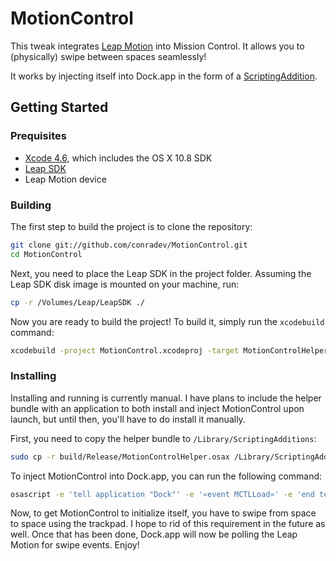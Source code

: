 # MotionControl

This tweak integrates [Leap Motion](https://www.leapmotion.com) into Mission Control. It allows you to (physically) swipe between spaces seamlessly!

It works by injecting itself into Dock.app in the form of a [ScriptingAddition](http://developer.apple.com/library/mac/#technotes/tn1164/_index.html).

## Getting Started

### Prequisites

- [Xcode 4.6](https://itunes.apple.com/us/app/xcode/id497799835), which includes the OS X 10.8 SDK
- [Leap SDK](https://developer.leapmotion.com/downloads/leap-motion/sdk)
- Leap Motion device

### Building

The first step to build the project is to clone the repository:

``` sh
git clone git://github.com/conradev/MotionControl.git
cd MotionControl
```

Next, you need to place the Leap SDK in the project folder. Assuming the Leap SDK disk image is mounted on your machine, run:

``` sh
cp -r /Volumes/Leap/LeapSDK ./
```

Now you are ready to build the project! To build it, simply run the `xcodebuild` command:

``` sh
xcodebuild -project MotionControl.xcodeproj -target MotionControlHelper -configuration Release
```

### Installing

Installing and running is currently manual. I have plans to include the helper bundle with an application to both install and inject MotionControl upon launch, but until then, you'll have to do install it manually.

First, you need to copy the helper bundle to `/Library/ScriptingAdditions`:

``` sh
sudo cp -r build/Release/MotionControlHelper.osax /Library/ScriptingAdditions/
```

To inject MotionControl into Dock.app, you can run the following command:

``` sh
osascript -e 'tell application "Dock"' -e '«event MCTLLoad»' -e 'end tell'
```

Now, to get MotionControl to initialize itself, you have to swipe from space to space using the trackpad. I hope to rid of this requirement in the future as well.
Once that has been done, Dock.app will now be polling the Leap Motion for swipe events. Enjoy!
